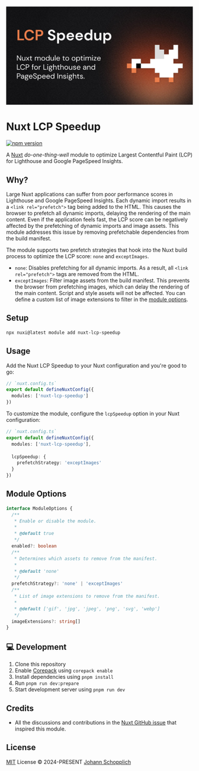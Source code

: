 ![Nuxt LCP Speedup](./.github/og.jpg)

# Nuxt LCP Speedup

[![npm version](https://img.shields.io/npm/v/nuxt-lcp-speedup)](https://www.npmjs.com/package/nuxt-lcp-speedup)

A [Nuxt](https://nuxt.com) _do-one-thing-well_ module to optimize Largest Contentful Paint (LCP) for Lighthouse and Google PageSpeed Insights.

## Why?

Large Nuxt applications can suffer from poor performance scores in Lighthouse and Google PageSpeed Insights. Each dynamic import results in a `<link rel="prefetch">` tag being added to the HTML. This causes the browser to prefetch all dynamic imports, delaying the rendering of the main content. Even if the application feels fast, the LCP score can be negatively affected by the prefetching of dynamic imports and image assets. This module addresses this issue by removing prefetchable dependencies from the build manifest.

The module supports two prefetch strategies that hook into the Nuxt build process to optimize the LCP score: `none` and `exceptImages`.

- `none`: Disables prefetching for all dynamic imports. As a result, all `<link rel="prefetch">` tags are removed from the HTML.
- `exceptImages`: Filter image assets from the build manifest. This prevents the browser from prefetching images, which can delay the rendering of the main content. Script and style assets will not be affected. You can define a custom list of image extensions to filter in the [module options](#module-options).

## Setup

```bash
npx nuxi@latest module add nuxt-lcp-speedup
```

## Usage

Add the Nuxt LCP Speedup to your Nuxt configuration and you're good to go:

```ts
// `nuxt.config.ts`
export default defineNuxtConfig({
  modules: ['nuxt-lcp-speedup']
})
```

To customize the module, configure the `lcpSpeedup` option in your Nuxt configuration:

```ts
// `nuxt.config.ts`
export default defineNuxtConfig({
  modules: ['nuxt-lcp-speedup'],

  lcpSpeedup: {
    prefetchStrategy: 'exceptImages'
  }
})
```

## Module Options

```ts
interface ModuleOptions {
  /**
   * Enable or disable the module.
   *
   * @default true
   */
  enabled?: boolean
  /**
   * Determines which assets to remove from the manifest.
   *
   * @default 'none'
   */
  prefetchStrategy?: 'none' | 'exceptImages'
  /**
   * List of image extensions to remove from the manifest.
   *
   * @default ['gif', 'jpg', 'jpeg', 'png', 'svg', 'webp']
   */
  imageExtensions?: string[]
}
```

## 💻 Development

1. Clone this repository
2. Enable [Corepack](https://github.com/nodejs/corepack) using `corepack enable`
3. Install dependencies using `pnpm install`
4. Run `pnpm run dev:prepare`
5. Start development server using `pnpm run dev`

## Credits

- All the discussions and contributions in the [Nuxt GitHub issue](https://github.com/nuxt/nuxt/issues/18376) that inspired this module.

## License

[MIT](./LICENSE) License © 2024-PRESENT [Johann Schopplich](https://github.com/johannschopplich)
